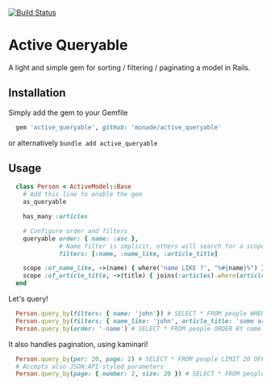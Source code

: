 [![Build Status](https://travis-ci.com/monade/active-queryable.svg?branch=master)](https://travis-ci.com/monade/active-queryable)

# Active Queryable

A light and simple gem for sorting / filtering / paginating a model in Rails.

## Installation

Simply add the gem to your Gemfile

```ruby
  gem 'active_queryable', github: 'monade/active_queryable'
```

or alternatively `bundle add active_queryable`

## Usage

```ruby
  class Person < ActiveModel::Base
    # Add this line to enable the gem
    as_queryable

    has_many :articles

    # Configure order and filters
    queryable order: { name: :asc },
              # Name filter is implicit, others will search for a scope
              filters: [:name, :name_like, :article_title]

    scope :of_name_like, ->(name) { where('name LIKE ?', "%#{name}%") }
    scope :of_article_title, ->(title) { joins(:articles).where(articles: { title: title }) }
  end
```

Let's query!
```ruby
  Person.query_by(filters: { name: 'john'}) # SELECT * FROM people WHERE people.name = 'john'
  Person.query_by(filters: { name_like: 'john', article_title: 'some article' }) # SELECT * FROM people INNER JOIN articles ON articles.person_id = people.id WHERE people.name LIKE 'john' AND article.title = 'some article'
  Person.query_by(order: '-name') # SELECT * FROM people ORDER BY name DESC
```

It also handles pagination, using kaminari!
```ruby
  Person.query_by(per: 20, page: 2) # SELECT * FROM people LIMIT 20 OFFSET 20
  # Accepts also JSON:API-styled parameters
  Person.query_by(page: { number: 2, size: 20 }) # SELECT * FROM people LIMIT 20 OFFSET 20
```
